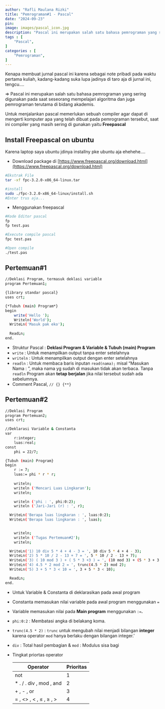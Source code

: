 ```yaml
---
author: "Rafli Maulana Rizki"
title: "Pemrograman#1 - Pascal"
date: "2024-09-23"
pin: 
image: images/pascal_icon.jpg
description: "Pascal ini merupakan salah satu bahasa pemrograman yang sering digunakan pada saat seseorang mempelajari algoritma dan juga pemrograman terutama di bidang akademis."
tags : [
    "Pascal",
]
categories : [
    "Pemrograman",
]
---
```

Kenapa membuat jurnal pascal ini karena sebagai note pribadi pada waktu pertama kuliah, kadang-kadang suka lupa jadinya di taro aja di jurnal ini, tengcu….

⇒ Pascal ini merupakan salah satu bahasa pemrograman yang sering digunakan pada saat seseorang mempelajari algoritma dan juga pemrograman terutama di bidang akademis.

Untuk menjalankan pascal memerlukan sebuah compiler agar dapat di mengerti komputer apa yang telah dibuat pada pemrograman tersebut, saat ini compiler yang masih sering di gunakan yaitu **Freepascal**

## Install Freepascal on ubuntu

Karena laptop saya ubuntu jdinya installny pke ubuntu aja ehehehe….

- Download package di [https://www.freepascal.org/download.html](https://www.freepascal.org/download.html)

```bash
#Ekstrak File
tar -xf fpc-3.2.0-x86_64-linux.tar

#install 
sudo ./fpc-3.2.0-x86_64-linux/install.sh
#Enter trus aja...
```

- Menggunakan freepascal

```bash
#Kode Editor pascal
fp
fp test.pas

#Execute compile pascal
fpc test.pas

#Open compile
./test.pas
```

## Pertemuan#1

```sh {linenos=true}
//Deklasi Program, termasuk deklasi variable
program Pertemuan1;

{library standar pascal}
uses crt;

{*Tubuh (main) Program*}
begin
	write('Hello ');
	Writeln('World');
  WriteLn('Masuk pak eko');
 
  ReadLn;
end.

```

- Struktur Pascal : **Deklasi Program & Variable & Tubuh (main) Program**
- `write` : Untuk menampilkan output tanpa enter setelahnya
- `writeln` : Untuk menampilkan output dengan enter setelahnya
- `readln` : Untuk membaca baris inputan `read(nama);` misal “Masukan Nama : ”, maka nama yg sudah di masukan tidak akan terbaca. Tanpa `readln` Program akan **tetap berjalan** jika nilai tersebut sudah ada sebelumnya.
- Comment Pascal, `// {} {**}`

## Pertemuan#2

```sh {linenos=true}
//Deklasi Program
program Pertemuan2;
uses crt;

//Deklarasi Variable & Constanta
var
	r:integer;
	luas:real;
const
	phi = 22/7;

{Tubuh (main) Program}
begin
	r := 7;
	luas:= phi * r * r;
	
	writeln;
	writeln ('Mencari Luas Lingkaran');
	writeln;

	writeln ('phi : ', phi:0:2);
	writeln ('Jari-Jari (r) : ', r);

  WriteLn('Berapa luas lingkaran : ', luas:0:2);
  WriteLn('Berapa luas lingkaran : ', luas);
  

	writeln;
	writeln ('Tugas Pertemuan#2');
	writeln;

  WriteLn('1) 10 div 5 * 4 + 4 - 3 = ', 10 div 5 * 4 + 4 - 3);
  WriteLn('2) 5 * 10 / 2 - 13 + 7 = ', 5 * 10 / 2 - 13 + 7);
  WriteLn('3) ( 10 mod 3 ) + ( 5 * 3 +3 ) = ', (10 mod 3) + (5 * 3 + 3 ) );
  WriteLn('4) 4.5 * 2 mod 2 = ', trunc(4.5 * 2) mod 2);
  WriteLn('5) 3 + 5 * 3 < 10 = ', 3 + 5 * 3 < 10);

  ReadLn;
end.

```

- Untuk Variable & Constanta di deklarasikan pada awal program
- Constanta memasukan nilai variable pada awal program menggunakan `=`
- Variable memasukan nilai pada **Main program** menggunakan `:=`**.**
- `phi:0:2` : Membatasi angka di belakang koma.
- `trunc(4.5 * 2)` : `trunc` untuk mengubah nilai menjadi bilangan **integer** karena operator `mod` hanya berlaku dengan bilangan integer.’
- `div` : Total hasil pembagian & `mod` : Modulus sisa bagi
- Tingkat priortas operator
    
    
    | **Operator** | **Prioritas** |
    | --- | --- |
    | not | 1 |
    | * . / . div , mod , and | 2 |
    | + , - , or | 3 |
    | = , <> , < , ≤ , ≥ , > | 4 |